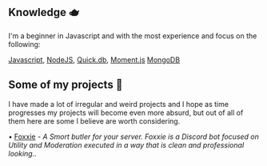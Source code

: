 ## Knowledge 🫖

I'm a beginner in Javascript and with the most experience and focus on the following:

[Javascript](https://www.javascript.com/), [NodeJS](https://nodejs.org/), [Quick.db](https://quickdb.js.org), [Moment.js](https://momentjs.com) [MongoDB](https://www.mongodb.com/)

## Some of my projects 🦊

I have made a lot of irregular and weird projects and I hope as time progresses my projects will become even more absurd, but out of all of them here are some I believe are worth considering.

• [Foxxie](https://github.com/Foxxiebot) - *A Smort butler for your server.*
*Foxxie is a Discord bot focused on Utility and Moderation executed in a way that is clean and professional looking..*
